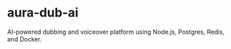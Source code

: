 # aura-dub-ai
AI-powered dubbing and voiceover platform using Node.js, Postgres, Redis, and Docker.
